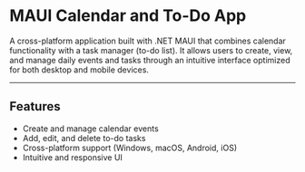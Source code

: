 # MAUI Calendar and To-Do App

A cross-platform application built with .NET MAUI that combines calendar functionality with a task manager (to-do list). It allows users to create, view, and manage daily events and tasks through an intuitive interface optimized for both desktop and mobile devices.

---

## Features

- Create and manage calendar events
- Add, edit, and delete to-do tasks
- Cross-platform support (Windows, macOS, Android, iOS)
- Intuitive and responsive UI

